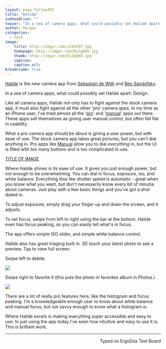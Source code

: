 ```yaml
---
layout: page-fullwidth
title: "Halide"
subheadline: ""
teaser: "In a sea of camera apps, what could possibly set Halide apart: Design."
author: Morgan
categories:
  - tech
image:
    title: http://imgur.com/iCbGf8f.jpg
    homepage: http://imgur.com/Di2g84O.jpg
    thumb: http://imgur.com/Di2g84O.jpg
    caption:
    caption_url:
breadcrumb: true
---
```


[Halide](http://halide.cam/) is the new camera app from [Sebastian de With](https://twitter.com/sdw) and [Ben Sandofsky](https://twitter.com/sandofsky).

In a sea of camera apps, what could possibly set Halide apart: Design.

Like all camera apps, Halide not only has to fight against the stock camera app, it must also fight against all the other 'pro' camera apps. In my time as an iPhone user, I've tried almost all the '[pro](https://itunes.apple.com/us/app/id329670577?mt=8)' and '[manual](https://itunes.apple.com/us/app/manual-raw-custom-exposure-camera/id917146276?mt=8)' apps out there. These apps sell themselves as giving user manual control, but often fall flat in usability.

What a pro camera app should be about is giving a user power, but with ease of use. The stock camera app takes great pictures, but you can't dial anything in. Pro apps like [Manual](https://itunes.apple.com/us/app/manual-raw-custom-exposure-camera/id917146276?mt=8) allow you to dial *everything* in, but the UI is filled with too many buttons and is too complicated to use.

<a class="embedly-card" href="https://gfycat.com/GlossyMiserlyDrafthorse">TITLE OF IMAGE</a>
<script async src="//cdn.embedly.com/widgets/platform.js" charset="UTF-8"></script>

Where Halide shines is its ease of use. It gives you just enough power, but not enough to be overwhelming. You can dial in focus, exposure, iso, and white balance. Everything else like shutter speed is automatic - great when you know what you want, but don't necessarily know every bit of minutia about cameras. Just play with a few basic things and you've got a shot dialed in.

To adjust exposure, simply drag your finger up and down the screen, and it adjusts.

To set focus, swipe from left to right using the bar at the bottom. Halide even has focus peaking, so you can easily tell what's in focus.

The app offers simple ISO slider, and simple  white balance control.

Halide also has great triaging built in. 3D touch your latest photo to see a preview. Tap to view full screen.

Swipe left to delete.

![](http://imgur.com/j6TIRQW.jpg)

Swipe right to favorite it (this puts the photo in favorites album in Photos.)

![](http://imgur.com/Zw13ube.jpg)

There are a lot of really pro features here, like the histogram and focus peaking. I'm a knowledgeable enough user to know about white balance and manual focus, but not savvy enough to know what a histogram is.

Where Halide excels is making everything super accessible and easy to use. In just using the app today I've seen how intuitive and easy to use it is. This is brilliant work.

---
<p align="right">Typed on ErgoDox Test Board</p>
